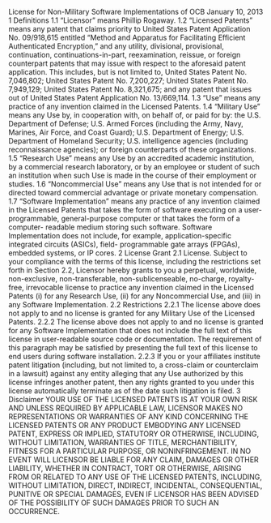 
License for Non-Military Software Implementations of OCB
January 10, 2013
1 Definitions
1.1 “Licensor” means Phillip Rogaway.
1.2 “Licensed Patents” means any patent that claims priority to United States Patent
Application No. 09/918,615 entitled “Method and Apparatus for Facilitating
Efficient Authenticated Encryption,” and any utility, divisional, provisional,
continuation, continuations-in-part, reexamination, reissue, or foreign counterpart
patents that may issue with respect to the aforesaid patent application. This
includes, but is not limited to, United States Patent No. 7,046,802; United States
Patent No. 7,200,227; United States Patent No. 7,949,129; United States Patent
No. 8,321,675; and any patent that issues out of United States Patent Application
No. 13/669,114.
1.3 “Use” means any practice of any invention claimed in the Licensed Patents.
1.4 “Military Use” means any Use by, in cooperation with, on behalf of, or paid for
by: the U.S. Department of Defense; U.S. Armed Forces (including the Army,
Navy, Marines, Air Force, and Coast Guard); U.S. Department of Energy; U.S.
Department of Homeland Security; U.S. intelligence agencies (including
reconnaissance agencies); or foreign counterparts of these organizations.
1.5 “Research Use” means any Use by an accredited academic institution, by a
commercial research laboratory, or by an employee or student of such an
institution when such Use is made in the course of their employment or studies.
1.6 “Noncommercial Use” means any Use that is not intended for or directed toward
commercial advantage or private monetary compensation.
1.7 “Software Implementation” means any practice of any invention claimed in the
Licensed Patents that takes the form of software executing on a user-
programmable, general-purpose computer or that takes the form of a computer-
readable medium storing such software. Software Implementation does not
include, for example, application-specific integrated circuits (ASICs), field-
programmable gate arrays (FPGAs), embedded systems, or IP cores.
2 License Grant
2.1 License. Subject to your compliance with the terms of this license, including the
restrictions set forth in Section 2.2, Licensor hereby grants to you a perpetual,
worldwide, non-exclusive, non-transferable, non-sublicenseable, no-charge,
royalty-free, irrevocable license to practice any invention claimed in the Licensed
Patents (i) for any Research Use, (ii) for any Noncommercial Use, and (iii) in any
Software Implementation.
2.2 Restrictions
2.2.1 The license above does not apply to and no license is granted for any
Military Use of the Licensed Patents.
2.2.2 The license above does not apply to and no license is granted for any
Software Implementation that does not include the full text of this license
in user-readable source code or documentation. The requirement of this
paragraph may be satisfied by presenting the full text of this license to end
users during software installation.
2.2.3 If you or your affiliates institute patent litigation (including, but not
limited to, a cross-claim or counterclaim in a lawsuit) against any entity
alleging that any Use authorized by this license infringes another patent,
then any rights granted to you under this license automatically terminate
as of the date such litigation is filed.
3 Disclaimer
YOUR USE OF THE LICENSED PATENTS IS AT YOUR OWN RISK AND
UNLESS REQUIRED BY APPLICABLE LAW, LICENSOR MAKES NO
REPRESENTATIONS OR WARRANTIES OF ANY KIND CONCERNING THE
LICENSED PATENTS OR ANY PRODUCT EMBODYING ANY LICENSED
PATENT, EXPRESS OR IMPLIED, STATUTORY OR OTHERWISE,
INCLUDING, WITHOUT LIMITATION, WARRANTIES OF TITLE,
MERCHANTIBILITY, FITNESS FOR A PARTICULAR PURPOSE, OR
NONINFRINGEMENT. IN NO EVENT WILL LICENSOR BE LIABLE FOR ANY
CLAIM, DAMAGES OR OTHER LIABILITY, WHETHER IN CONTRACT, TORT
OR OTHERWISE, ARISING FROM OR RELATED TO ANY USE OF THE
LICENSED PATENTS, INCLUDING, WITHOUT LIMITATION, DIRECT,
INDIRECT, INCIDENTAL, CONSEQUENTIAL, PUNITIVE OR SPECIAL
DAMAGES, EVEN IF LICENSOR HAS BEEN ADVISED OF THE POSSIBILITY
OF SUCH DAMAGES PRIOR TO SUCH AN OCCURRENCE.
